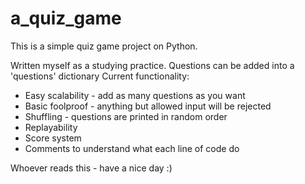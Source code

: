 # a_quiz_game

This is a simple quiz game project on Python.

Written myself as a studying practice.
Questions can be added into a 'questions' dictionary
Current functionality:
- Easy scalability - add as many questions as you want
- Basic foolproof - anything but allowed input will be rejected
- Shuffling - questions are printed in random order
- Replayability
- Score system
- Comments to understand what each line of code do

Whoever reads this - have a nice day :)
